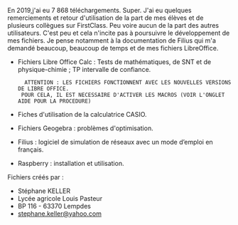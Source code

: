 En 2019,j'ai eu 7 868 téléchargements. Super.
J'ai eu quelques remerciements et retour d'utilisation de la part de mes élèves et de plusieurs collègues sur FirstClass.
Peu voire aucun de la part des autres utilisateurs.
C'est peu et cela n'incite pas à poursuivre le développement de mes fichiers. Je pense notamment à la documentation de Filius qui m'a demandé beaucoup, beaucoup de temps et de mes fichiers LibreOffice.

- Fichiers Libre Office Calc :
        Tests de mathématiques, de SNT et de physique-chimie ; TP intervalle de confiance.
 
        ATTENTION : LES FICHIERS FONCTIONNENT AVEC LES NOUVELLES VERSIONS DE LIBRE OFFICE.
       POUR CELA, IL EST NECESSAIRE D'ACTIVER LES MACROS (VOIR L'ONGLET AIDE POUR LA PROCEDURE)

- Fiches d'utilisation de la calculatrice CASIO.
- Fichiers Geogebra : problèmes d'optimisation.
- Filius : logiciel de simulation de réseaux avec un mode d’emploi en français.
- Raspberry : installation et utilisation.

Fichiers créés par :
- Stéphane KELLER
- Lycée agricole Louis Pasteur
- BP 116 - 63370 Lempdes
- stephane.keller@yahoo.com
